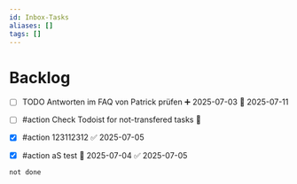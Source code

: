```yaml
---
id: Inbox-Tasks
aliases: []
tags: []
---
```


# Backlog

- [ ] TODO Antworten im FAQ von Patrick prüfen ➕ 2025-07-03 📅 2025-07-11

- [ ] #action Check Todoist for not-transfered tasks 🛫

- [x] #action 123112312 ✅ 2025-07-05
- [x] #action aS test 🛫 2025-07-04 ✅ 2025-07-05

```tasks
not done
```
